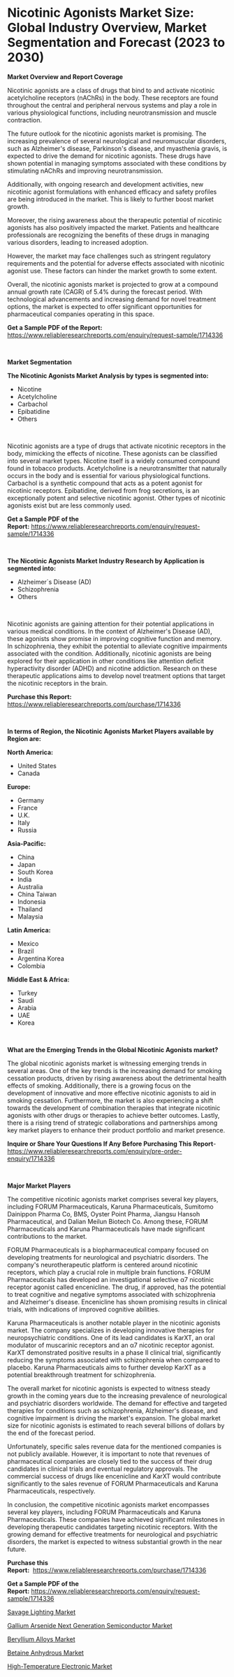 <p><h1>Nicotinic Agonists Market Size: Global Industry Overview, Market Segmentation and Forecast (2023 to 2030)</h1></p><p><strong>Market Overview and Report Coverage</strong></p>
<p><p>Nicotinic agonists are a class of drugs that bind to and activate nicotinic acetylcholine receptors (nAChRs) in the body. These receptors are found throughout the central and peripheral nervous systems and play a role in various physiological functions, including neurotransmission and muscle contraction.</p><p>The future outlook for the nicotinic agonists market is promising. The increasing prevalence of several neurological and neuromuscular disorders, such as Alzheimer's disease, Parkinson's disease, and myasthenia gravis, is expected to drive the demand for nicotinic agonists. These drugs have shown potential in managing symptoms associated with these conditions by stimulating nAChRs and improving neurotransmission.</p><p>Additionally, with ongoing research and development activities, new nicotinic agonist formulations with enhanced efficacy and safety profiles are being introduced in the market. This is likely to further boost market growth.</p><p>Moreover, the rising awareness about the therapeutic potential of nicotinic agonists has also positively impacted the market. Patients and healthcare professionals are recognizing the benefits of these drugs in managing various disorders, leading to increased adoption.</p><p>However, the market may face challenges such as stringent regulatory requirements and the potential for adverse effects associated with nicotinic agonist use. These factors can hinder the market growth to some extent.</p><p>Overall, the nicotinic agonists market is projected to grow at a compound annual growth rate (CAGR) of 5.4% during the forecast period. With technological advancements and increasing demand for novel treatment options, the market is expected to offer significant opportunities for pharmaceutical companies operating in this space.</p></p>
<p><strong>Get a Sample PDF of the Report:</strong> <a href="https://www.reliableresearchreports.com/enquiry/request-sample/1714336">https://www.reliableresearchreports.com/enquiry/request-sample/1714336</a></p>
<p>&nbsp;</p>
<p><strong>Market Segmentation</strong></p>
<p><strong>The Nicotinic Agonists Market Analysis by types is segmented into:</strong></p>
<p><ul><li>Nicotine</li><li>Acetylcholine</li><li>Carbachol</li><li>Epibatidine</li><li>Others</li></ul></p>
<p>&nbsp;</p>
<p><p>Nicotinic agonists are a type of drugs that activate nicotinic receptors in the body, mimicking the effects of nicotine. These agonists can be classified into several market types. Nicotine itself is a widely consumed compound found in tobacco products. Acetylcholine is a neurotransmitter that naturally occurs in the body and is essential for various physiological functions. Carbachol is a synthetic compound that acts as a potent agonist for nicotinic receptors. Epibatidine, derived from frog secretions, is an exceptionally potent and selective nicotinic agonist. Other types of nicotinic agonists exist but are less commonly used.</p></p>
<p><strong>Get a Sample PDF of the Report:</strong>&nbsp;<a href="https://www.reliableresearchreports.com/enquiry/request-sample/1714336">https://www.reliableresearchreports.com/enquiry/request-sample/1714336</a></p>
<p>&nbsp;</p>
<p><strong>The Nicotinic Agonists Market Industry Research by Application is segmented into:</strong></p>
<p><ul><li>Alzheimer`s Disease (AD)</li><li>Schizophrenia</li><li>Others</li></ul></p>
<p>&nbsp;</p>
<p><p>Nicotinic agonists are gaining attention for their potential applications in various medical conditions. In the context of Alzheimer's Disease (AD), these agonists show promise in improving cognitive function and memory. In schizophrenia, they exhibit the potential to alleviate cognitive impairments associated with the condition. Additionally, nicotinic agonists are being explored for their application in other conditions like attention deficit hyperactivity disorder (ADHD) and nicotine addiction. Research on these therapeutic applications aims to develop novel treatment options that target the nicotinic receptors in the brain.</p></p>
<p><strong>Purchase this Report:</strong>&nbsp; <a href="https://www.reliableresearchreports.com/purchase/1714336">https://www.reliableresearchreports.com/purchase/1714336</a></p>
<p>&nbsp;</p>
<p><strong>In terms of Region, the Nicotinic Agonists Market Players available by Region are:</strong></p>
<p>
    <p> <strong> North America: </strong>
        <ul>
            <li>United States</li>
            <li>Canada</li>
        </ul>
        </p> 
    <p> <strong> Europe: </strong>
        <ul>
            <li>Germany</li>
            <li>France</li>
            <li>U.K.</li>
            <li>Italy</li>
            <li>Russia</li>
        </ul>
        </p> 
    <p> <strong> Asia-Pacific: </strong>
        <ul>
            <li>China</li>
            <li>Japan</li>
            <li>South Korea</li>
            <li>India</li>
            <li>Australia</li>
            <li>China Taiwan</li>
            <li>Indonesia</li>
            <li>Thailand</li>
            <li>Malaysia</li>
        </ul>
        </p> 
    <p> <strong> Latin America: </strong>
        <ul>
            <li>Mexico</li>
            <li>Brazil</li>
            <li>Argentina Korea</li>
            <li>Colombia</li>
        </ul>
        </p> 
    <p> <strong> Middle East & Africa: </strong>
        <ul>
            <li>Turkey</li>
            <li>Saudi</li>
            <li>Arabia</li>
            <li>UAE</li>
            <li>Korea</li>
        </ul>
    </p>
    </p>
<p>&nbsp;</p>
<p><strong>What are the Emerging Trends in the Global Nicotinic Agonists market?</strong></p>
<p><p>The global nicotinic agonists market is witnessing emerging trends in several areas. One of the key trends is the increasing demand for smoking cessation products, driven by rising awareness about the detrimental health effects of smoking. Additionally, there is a growing focus on the development of innovative and more effective nicotinic agonists to aid in smoking cessation. Furthermore, the market is also experiencing a shift towards the development of combination therapies that integrate nicotinic agonists with other drugs or therapies to achieve better outcomes. Lastly, there is a rising trend of strategic collaborations and partnerships among key market players to enhance their product portfolio and market presence.</p></p>
<p><strong>Inquire or Share Your Questions If Any Before Purchasing This Report</strong>- <a href="https://www.reliableresearchreports.com/enquiry/pre-order-enquiry/1714336">https://www.reliableresearchreports.com/enquiry/pre-order-enquiry/1714336</a></p>
<p>&nbsp;</p>
<p><strong>Major Market Players</strong></p>
<p><p>The competitive nicotinic agonists market comprises several key players, including FORUM Pharmaceuticals, Karuna Pharmaceuticals, Sumitomo Dainippon Pharma Co, BMS, Oyster Point Pharma, Jiangsu Hansoh Pharmaceutical, and Dalian Meilun Biotech Co. Among these, FORUM Pharmaceuticals and Karuna Pharmaceuticals have made significant contributions to the market.</p><p>FORUM Pharmaceuticals is a biopharmaceutical company focused on developing treatments for neurological and psychiatric disorders. The company's neurotherapeutic platform is centered around nicotinic receptors, which play a crucial role in multiple brain functions. FORUM Pharmaceuticals has developed an investigational selective α7 nicotinic receptor agonist called encenicline. The drug, if approved, has the potential to treat cognitive and negative symptoms associated with schizophrenia and Alzheimer's disease. Encenicline has shown promising results in clinical trials, with indications of improved cognitive abilities.</p><p>Karuna Pharmaceuticals is another notable player in the nicotinic agonists market. The company specializes in developing innovative therapies for neuropsychiatric conditions. One of its lead candidates is KarXT, an oral modulator of muscarinic receptors and an α7 nicotinic receptor agonist. KarXT demonstrated positive results in a phase II clinical trial, significantly reducing the symptoms associated with schizophrenia when compared to placebo. Karuna Pharmaceuticals aims to further develop KarXT as a potential breakthrough treatment for schizophrenia.</p><p>The overall market for nicotinic agonists is expected to witness steady growth in the coming years due to the increasing prevalence of neurological and psychiatric disorders worldwide. The demand for effective and targeted therapies for conditions such as schizophrenia, Alzheimer's disease, and cognitive impairment is driving the market's expansion. The global market size for nicotinic agonists is estimated to reach several billions of dollars by the end of the forecast period.</p><p>Unfortunately, specific sales revenue data for the mentioned companies is not publicly available. However, it is important to note that revenues of pharmaceutical companies are closely tied to the success of their drug candidates in clinical trials and eventual regulatory approvals. The commercial success of drugs like encenicline and KarXT would contribute significantly to the sales revenue of FORUM Pharmaceuticals and Karuna Pharmaceuticals, respectively.</p><p>In conclusion, the competitive nicotinic agonists market encompasses several key players, including FORUM Pharmaceuticals and Karuna Pharmaceuticals. These companies have achieved significant milestones in developing therapeutic candidates targeting nicotinic receptors. With the growing demand for effective treatments for neurological and psychiatric disorders, the market is expected to witness substantial growth in the near future.</p></p>
<p><strong>Purchase this Report:</strong>&nbsp;&nbsp;<a href="https://www.reliableresearchreports.com/purchase/1714336">https://www.reliableresearchreports.com/purchase/1714336</a></p>
<p></p>
<p><strong>Get a Sample PDF of the Report:</strong>&nbsp;<a href="https://www.reliableresearchreports.com/enquiry/request-sample/1714336">https://www.reliableresearchreports.com/enquiry/request-sample/1714336</a></p>
<p><p><a href="https://github.com/rahu1505/Market-Research-Report-List-1/blob/main/savage-lighting-market.md">Savage Lighting Market</a></p><p><a href="https://medium.com/@janrussell6445/gallium-arsenide-next-generation-semiconductor-market-focuses-on-market-share-size-and-projected-6ab2a01f4f54">Gallium Arsenide Next Generation Semiconductor Market</a></p><p><a href="https://www.linkedin.com/pulse/beryllium-alloys-market-size-share-amp-trends-analysis-report-muhdc/">Beryllium Alloys Market</a></p><p><a href="https://www.linkedin.com/pulse/betaine-anhydrous-market-share-amp-new-trends-analysis-report-gqw1c/">Betaine Anhydrous Market</a></p><p><a href="https://medium.com/@jaylonlesch/analyzing-high-temperature-electronic-market-global-industry-perspective-and-forecast-2023-to-1ffbdcdfef61">High-Temperature Electronic Market</a></p></p>